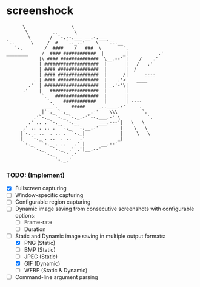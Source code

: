 # screenshock
````
      \                 \
       \         ..      \
        \       /  `-.--.___ __.-.___
`-.      \     /  #   `-._.-'    \   `--.__
   `-.        /  ####    /   ###  \        `.
________     /  #### ############  |       _|           .'
            |\ #### ##############  \__.--' |    /    .'
            | ####################  |       |   /   .'
            | #### ###############  |       |  /
            | #### ###############  |      /|      ----
          . | #### ###############  |    .'<    ____
        .'  | ####################  | _.'-'\|
      .'    |   ##################  |       |
             `.   ################  |       |
               `.    ############   |       | ----
              ___`.     #####     _..____.-'     .
             |`-._ `-._       _.-'    \\\         `.
          .'`-._  `-._ `-._.-'`--.___.-' \          `.
        .' .. . `-._  `-._        ___.---'|   \   \
      .' .. . .. .  `-._  `-.__.-'        |    \   \
     |`-. . ..  . .. .  `-._|             |     \   \
     |   `-._ . ..  . ..   .'            _|
      `-._   `-._ . ..   .' |      __.--'
          `-._   `-._  .' .'|__.--'
              `-._   `' .'
                  `-._.'
````
### TODO: (Implement)
- [x] Fullscreen capturing
- [ ] Window-specific capturing
- [ ] Configurable region capturing
- [ ] Dynamic image saving from consecutive screenshots with configurable options: 
  - [ ] Frame-rate
  - [ ] Duration
- [ ] Static and Dynamic image saving in multiple output formats:
  - [x] PNG  (Static)
  - [ ] BMP  (Static)
  - [ ] JPEG (Static)
  - [x] GIF  (Dynamic)
  - [ ] WEBP (Static & Dynamic)
- [ ] Command-line argument parsing
